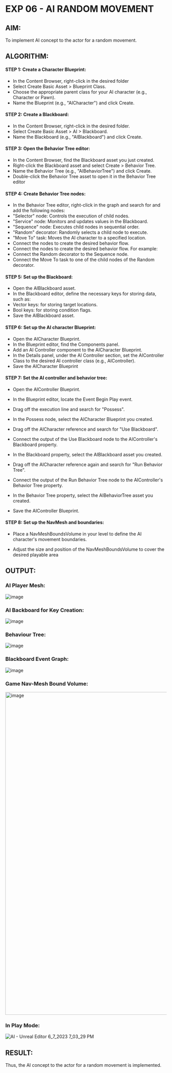 # EXP 06 - AI RANDOM MOVEMENT

## AIM:

To implement AI concept to the actor for a random movement.

## ALGORITHM:

#### STEP 1: Create a Character Blueprint:

* In the Content Browser, right-click in the desired folder
* Select Create Basic Asset > Blueprint Class.
* Choose the appropriate parent class for your AI character (e.g., Character or
Pawn).
* Name the Blueprint (e.g., "AICharacter") and click Create.

#### STEP 2: Create a Blackboard:

* In the Content Browser, right-click in the desired folder.
* Select Create Basic Asset > AI > Blackboard.
* Name the Blackboard (e.g., "AIBlackboard") and click Create.

#### STEP 3: Open the Behavior Tree editor:

* In the Content Browser, find the Blackboard asset you just created.
* Right-click the Blackboard asset and select Create > Behavior Tree.
* Name the Behavior Tree (e.g., "AIBehaviorTree") and click Create.
* Double-click the Behavior Tree asset to open it in the Behavior Tree editor

#### STEP 4: Create Behavior Tree nodes:

* In the Behavior Tree editor, right-click in the graph and search for and add the
following nodes:
* "Selector" node: Controls the execution of child nodes.
* "Service" node: Monitors and updates values in the Blackboard.
* "Sequence" node: Executes child nodes in sequential order.
* "Random" decorator: Randomly selects a child node to execute.
* "Move To" task: Moves the AI character to a specified location.
* Connect the nodes to create the desired behavior flow.
* Connect the nodes to create the desired behavior flow. For example:
*  Connect the Random decorator to the Sequence node.
* Connect the Move To task to one of the child nodes of the Random decorator.

#### STEP 5: Set up the Blackboard:

* Open the AIBlackboard asset.
* In the Blackboard editor, define the necessary keys for storing data, such as:
* Vector keys: for storing target locations.
* Bool keys: for storing condition flags.
* Save the AIBlackboard asset.

#### STEP 6: Set up the AI character Blueprint:

* Open the AICharacter Blueprint.
* In the Blueprint editor, find the Components panel.
* Add an AI Controller component to the AICharacter Blueprint.
* In the Details panel, under the AI Controller section, set the AIController Class to
the desired AI controller class (e.g., AIController).
* Save the AICharacter Blueprint

#### STEP 7: Set the AI controller and behavior tree:

* Open the AIController Blueprint.

* In the Blueprint editor, locate the Event Begin Play event.

* Drag off the execution line and search for "Possess".

* In the Possess node, select the AICharacter Blueprint you created.

* Drag off the AICharacter reference and search for "Use Blackboard".

* Connect the output of the Use Blackboard node to the AIController's Blackboard
property.

* In the Blackboard property, select the AIBlackboard asset you created.

* Drag off the AICharacter reference again and search for "Run Behavior Tree".

* Connect the output of the Run Behavior Tree node to the AIController's Behavior
Tree property.

* In the Behavior Tree property, select the AIBehaviorTree asset you created.
* Save the AIController Blueprint.

#### STEP 8: Set up the NavMesh and boundaries:

* Place a NavMeshBoundsVolume in your level to define the AI character's
movement boundaries.

* Adjust the size and position of the NavMeshBoundsVolume to cover the desired
playable area

## OUTPUT:

### AI Player Mesh:
![image](https://github.com/Aashima02/AI-Random-Movement/assets/93427086/57cd7139-549f-41dd-be2f-73b6169c6857)

### AI Backboard for Key Creation:
![image](https://github.com/Aashima02/AI-Random-Movement/assets/93427086/dfe0e5f7-2be4-46c3-97ad-8b63d1ab3938)

### Behaviour Tree:
![image](https://github.com/Aashima02/AI-Random-Movement/assets/93427086/76412c87-0ecf-45d1-a1ea-ef0e2ef23729)

### Blackboard Event Graph:
![image](https://github.com/Aashima02/AI-Random-Movement/assets/93427086/b890389f-f4a5-4e1b-bf3e-001b4226f67d)

### Game Nav-Mesh Bound Volume:
<img width="1005" alt="image" src="https://github.com/Monisha-11/EXP-06---AI-RANDOM-MOVEMENT/assets/93427240/554b0243-8e57-4716-b12a-47bb32669d3e">

### In Play Mode:
![AI - Unreal Editor 6_7_2023 7_03_29 PM](https://github.com/Monisha-11/EXP-06---AI-RANDOM-MOVEMENT/assets/93427240/fb374f1e-fe72-493c-b2ea-14d08fb419b2)


## RESULT:

Thus, the AI concept to the actor for a random movement is implemented.
